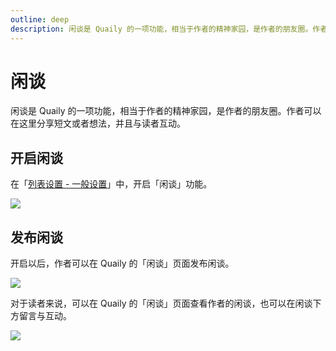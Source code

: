 ```yaml
---
outline: deep
description: 闲谈是 Quaily 的一项功能，相当于作者的精神家园，是作者的朋友圈。作者可以在这里分享短文或者想法，并且与读者互动。
---
```


# 闲谈

闲谈是 Quaily 的一项功能，相当于作者的精神家园，是作者的朋友圈。作者可以在这里分享短文或者想法，并且与读者互动。

## 开启闲谈

在「[列表设置 - 一般设置](https://quaily.com/dashboard/lists/@current/settings/general)」中，开启「闲谈」功能。

![](https://static.quaily.com/media/19zuwxzq.webp)

## 发布闲谈

开启以后，作者可以在 Quaily 的「闲谈」页面发布闲谈。

![](https://static.quaily.com/media/qlxuy6yq.webp)

对于读者来说，可以在 Quaily 的「闲谈」页面查看作者的闲谈，也可以在闲谈下方留言与互动。

![](https://static.quaily.com/media/jp6u0yp1.webp)
